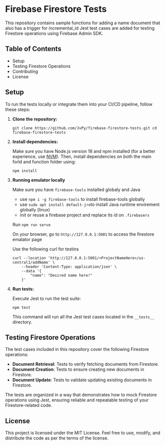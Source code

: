 Firebase Firestore Tests
========================

This repository contains sample functions for adding a name document that also has a trigger for incremental_id 
Jest test cases  are added for testing Firestore operations using Firebase Admin SDK.

Table of Contents
-----------------

*   Setup
*   Testing Firestore Operations
*   Contributing
*   License


Setup
-----

To run the tests locally or integrate them into your CI/CD pipeline, follow these steps:

1.  **Clone the repository:**
    
    `git clone https://github.com/JvPy/firebase-firestore-tests.git cd firebase-firestore-tests`
    
2.  **Install dependencies:**
    
    Make sure you have Node.js version 18 and npm installed (for a better experience, use [NVM](https://github.com/nvm-sh/nvm)). Then, install dependencies on both the main forld and function folder using:
    
    `npm install`
    
3.  **Running emulator locally**
    
    Make sure you have `firebase-tools` installed globaly and Java 

    - use `npm i -g firebase-tools` to install firebase-tools globally
    - use `sudo apt install default-jre`to install Java runtime envirement globally (linux)
    - init or reuse a firebase project and replace its id on `.firebasers`

    Run `npm run serve`

    On your browser, go to `http://127.0.0.1:5001` to access the firestore emalator page

    Use the following curl for testins
    ```
    curl --location 'http://127.0.0.1:5001/<ProjectNameHere>/us-central1/addName' \
        --header 'Content-Type: application/json' \
        --data '{
            "name": "Desired name here!"
        }'
    ```

    
4.  **Run tests:**
    
    Execute Jest to run the test suite:
    
    `npm test`
    
    This command will run all the Jest test cases located in the `__tests__` directory.
    

Testing Firestore Operations
----------------------------

The test cases included in this repository cover the following Firestore operations:

*   **Document Retrieval**: Tests to verify fetching documents from Firestore.
*   **Document Creation**: Tests to ensure creating new documents in Firestore.
*   **Document Update**: Tests to validate updating existing documents in Firestore.

The tests are organized in a way that demonstrates how to mock Firestore operations using Jest, ensuring reliable and repeatable testing of your Firestore-related code.

License
-------

This project is licensed under the MIT License. Feel free to use, modify, and distribute the code as per the terms of the license.